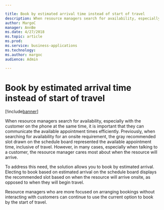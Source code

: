 ```yaml
---

title: Book by estimated arrival time instead of start of travel
description: When resource managers search for availability, especially with the customer on the phone at the same time, it is important that they can communicate the available appointment times efficiently.
author: MargoC
manager: AnnBe
ms.date: 4/27/2018
ms.topic: article
ms.prod: 
ms.service: business-applications
ms.technology: 
ms.author: margoc
audience: Admin

---
```

#  Book by estimated arrival time instead of start of travel


[!include[banner](../../../../includes/banner.md)]

When resource managers search for availability, especially with the customer on
the phone at the same time, it is important that they can communicate the
available appointment times efficiently. Previously, when searching for
availability for an onsite requirement, the gray recommended slot drawn on the
schedule board represented the available appointment time, inclusive of travel.
However, in many cases, especially when talking to a customer, the resource
manager cares most about when the resource will arrive.

To address this need, the solution allows you to book by estimated arrival.
Electing to book based on estimated arrival on the schedule board displays the
recommended slot based on when the resource will arrive onsite, as opposed to
when they will begin travel.

Resource managers who are more focused on arranging bookings without interacting
with customers can continue to use the current option to book by the start of
travel.
